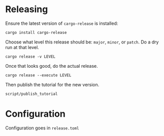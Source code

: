 # Releasing

Ensure the latest version of `cargo-release` is installed:

```shell
cargo install cargo-release
```

Choose what level this release should be: `major`, `minor`, or `patch`. Do a dry run at that level.

```shell
cargo release -v LEVEL
```

Once that looks good, do the actual release.

```shell
cargo release --execute LEVEL
```

Then publish the tutorial for the new version.


```shell
script/publish_tutorial
```

# Configuration

Configuration goes in `release.toml`
